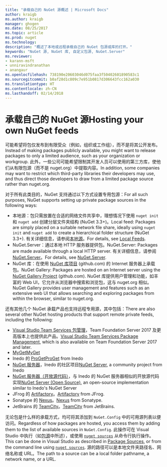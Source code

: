 ```yaml
---
title: "承载自己的 NuGet 源概述 | Microsoft Docs"
author: kraigb
ms.author: kraigb
manager: ghogen
ms.date: 08/25/2017
ms.topic: article
ms.prod: nuget
ms.technology: 
description: "概述了本地或远程承载自己的 NuGet 包源或库的打开。"
keywords: "NuGet 源, NuGet 库, 自定义包源, NuGet.Server"
ms.reviewer:
- karann-msft
- unniravindranathan
- anangaur
ms.openlocfilehash: 738190e20603046d075faa3f50402601890583c1
ms.sourcegitcommit: b0af28d1c809c7e951b0817d306643fcc162a030
ms.translationtype: HT
ms.contentlocale: zh-CN
ms.lasthandoff: 02/14/2018
---
```

# <a name="hosting-your-own-nuget-feeds"></a><span data-ttu-id="3b859-104">承载自己的 NuGet 源</span><span class="sxs-lookup"><span data-stu-id="3b859-104">Hosting your own NuGet feeds</span></span>

<span data-ttu-id="3b859-105">可能希望将包仅发布到有限受众（例如，组织或工作组），而不是将其公开发布。</span><span class="sxs-lookup"><span data-stu-id="3b859-105">Instead of making packages publicly available, you might want to release packages to only a limited audience, such as your organization or workgroup.</span></span> <span data-ttu-id="3b859-106">此外，一些公司可能希望限制其开发人员可以使用的第三方库，使他们从有限包源（而不是 nuget.org）中提取内容。</span><span class="sxs-lookup"><span data-stu-id="3b859-106">In addition, some companies may want to restrict which third-party libraries their developers may use, and thus direct those developers to draw from a limited package source rather than nuget.org.</span></span>

<span data-ttu-id="3b859-107">对于所有此类目的，NuGet 支持通过以下方式设置专用包源：</span><span class="sxs-lookup"><span data-stu-id="3b859-107">For all such purposes, NuGet supports setting up private package sources in the following ways:</span></span>

- <span data-ttu-id="3b859-108">本地源：包只需放置在合适的网络文件共享中，理想情况下使用 `nuget init` 和 `nuget add` 创建分层文件夹结构 (NuGet 3.3+)。</span><span class="sxs-lookup"><span data-stu-id="3b859-108">Local feed: Packages are simply placed on a suitable network file share, ideally using `nuget init` and `nuget add` to create a hierarchical folder structure (NuGet 3.3+).</span></span> <span data-ttu-id="3b859-109">有关详细信息，请参阅[本地源](../hosting-packages/local-feeds.md)。</span><span class="sxs-lookup"><span data-stu-id="3b859-109">For details, see [Local Feeds](../hosting-packages/local-feeds.md).</span></span>
- <span data-ttu-id="3b859-110">NuGet.Server：通过本地 HTTP 服务器提供包。</span><span class="sxs-lookup"><span data-stu-id="3b859-110">NuGet.Server: Packages are made available through a local HTTP server.</span></span> <span data-ttu-id="3b859-111">有关详细信息，请参阅 [NuGet.Server](../hosting-packages/nuget-server.md)。</span><span class="sxs-lookup"><span data-stu-id="3b859-111">For details, see [NuGet.Server](../hosting-packages/nuget-server.md).</span></span>
- <span data-ttu-id="3b859-112">NuGet 库：在使用 [NuGet 库项目](https://github.com/NuGet/NuGetGallery#build-and-run-the-gallery-in-arbitrary-number-easy-steps) (github.com) 的 Internet 服务器上承载包。</span><span class="sxs-lookup"><span data-stu-id="3b859-112">NuGet Gallery: Packages are hosted on an Internet server using the [NuGet Gallery Project](https://github.com/NuGet/NuGetGallery#build-and-run-the-gallery-in-arbitrary-number-easy-steps) (github.com).</span></span> <span data-ttu-id="3b859-113">NuGet 库提供用户管理和功能，如丰富的 Web UI，它允许从浏览器中搜索和浏览包，这与 nuget.org 相似。</span><span class="sxs-lookup"><span data-stu-id="3b859-113">NuGet Gallery provides user management and features such as an extensive web UI that allows searching and exploring packages from within the browser, similar to nuget.org.</span></span>

<span data-ttu-id="3b859-114">还有其他几个 NuGet 承载产品也支持远程专用源，其中包括：</span><span class="sxs-lookup"><span data-stu-id="3b859-114">There are also several other NuGet hosting products that support remote private feeds, including the following:</span></span>

- <span data-ttu-id="3b859-115">[Visual Studio Team Services 包管理](https://www.visualstudio.com/docs/package/nuget/publish)，Team Foundation Server 2017 及更高版本上也提供此产品。</span><span class="sxs-lookup"><span data-stu-id="3b859-115">[Visual Studio Team Services Package Management](https://www.visualstudio.com/docs/package/nuget/publish), which is also available on Team Foundation Server 2017 and later.</span></span>
- [<span data-ttu-id="3b859-116">MyGet</span><span class="sxs-lookup"><span data-stu-id="3b859-116">MyGet</span></span>](http://myget.org)
- <span data-ttu-id="3b859-117">Inedo 的 [ProGet](http://inedo.com/proget)</span><span class="sxs-lookup"><span data-stu-id="3b859-117">[ProGet](http://inedo.com/proget) from Inedo</span></span>
- <span data-ttu-id="3b859-118">[NuGet 服务器](http://nugetserver.net/)，Inedo 的社区项目</span><span class="sxs-lookup"><span data-stu-id="3b859-118">[NuGet Server](http://nugetserver.net/), a community project from Inedo</span></span>
- <span data-ttu-id="3b859-119">[NuGet 服务器（开放源代码）](http://nuget-server.net)，与 Inedo 的 NuGet 服务器相似的开放源代码实现</span><span class="sxs-lookup"><span data-stu-id="3b859-119">[NuGet Server (Open Source)](http://nuget-server.net), an open-source implementation similar to Inedo's NuGet Server</span></span>
- <span data-ttu-id="3b859-120">JFrog 的 [Artifactory](https://www.jfrog.com/artifactory/)。</span><span class="sxs-lookup"><span data-stu-id="3b859-120">[Artifactory](https://www.jfrog.com/artifactory/) from JFrog.</span></span>
- <span data-ttu-id="3b859-121">Sonatype 的 [Nexus](http://www.sonatype.org/nexus/)。</span><span class="sxs-lookup"><span data-stu-id="3b859-121">[Nexus](http://www.sonatype.org/nexus/) from Sonatype.</span></span>
- <span data-ttu-id="3b859-122">JetBrains 的 [TeamCity](https://www.jetbrains.com/teamcity/)。</span><span class="sxs-lookup"><span data-stu-id="3b859-122">[TeamCity](https://www.jetbrains.com/teamcity/) from JetBrains.</span></span>

<span data-ttu-id="3b859-123">无论包是什么样的承载方式，均可将其添加到 `NuGet.Config` 中的可用源列表以便访问。</span><span class="sxs-lookup"><span data-stu-id="3b859-123">Regardless of how packages are hosted, you access them by adding them to the list of available sources in `NuGet.Config`.</span></span> <span data-ttu-id="3b859-124">此操作可在 Visual Studio 中执行（如[包源](../tools/package-manager-ui.md#package-sources)中所述），或使用 [`nuget sources`](../tools/cli-ref-sources.md) 从命令行执行操作。</span><span class="sxs-lookup"><span data-stu-id="3b859-124">This can be done in Visual Studio as described in [Package Sources](../tools/package-manager-ui.md#package-sources), or from the command line using [`nuget sources`](../tools/cli-ref-sources.md).</span></span> <span data-ttu-id="3b859-125">源的路径可以是本地文件夹路径名、网络名称或 URL。</span><span class="sxs-lookup"><span data-stu-id="3b859-125">The path to a source can be a local folder pathname, a network name, or a URL.</span></span>
